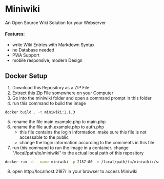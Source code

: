 # Miniwiki

An Open Source Wiki Solution for your Webserver

#### Features: 
- write Wiki Entries with Markdown Syntax
- no Database needed
- PWA Support
- mobile responsive, modern Design


## Docker Setup

1. Download this Repository as a ZIP File
2. Extract this Zip File somewhere on your Computer
3. Go into the miniwiki folder and open a command prompt in this folder
4. run this command to build the image
```sh
docker build . -t miniwiki:1.1.3
```
5. rename the file main.example.php to main.php
6. rename the file auth.example.php to auth.php
    - this file contains the login information. make sure this file is not accessable to the public
    - change the login information according to the comments in this file
7. run this command to run the image in a container. change "/local/path/to/miniwiki" to the actual local path of this repository
```sh
docker run -d --name miniwiki -p 2187:80 -v /local/path/to/miniwiki:/src miniwiki:1.1.3
```
8. open http://localhost:2187/ in your browser to access Miniwiki
